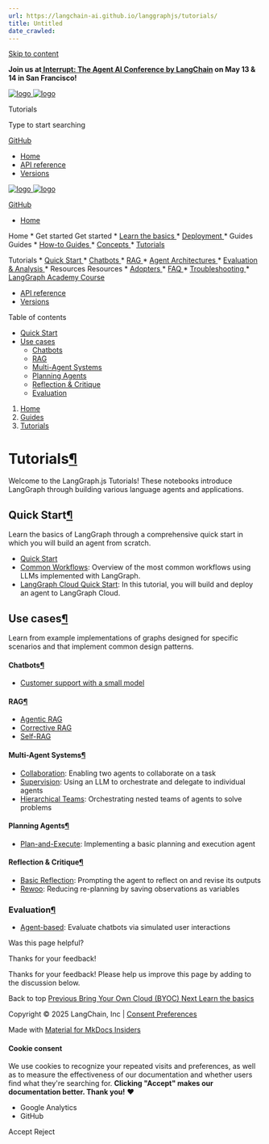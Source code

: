 ```yaml
---
url: https://langchain-ai.github.io/langgraphjs/tutorials/
title: Untitled
date_crawled: 
---
```


[ Skip to content ](https://langchain-ai.github.io/langgraphjs/tutorials/#tutorials)

**Join us at[ Interrupt: The Agent AI Conference by LangChain](https://interrupt.langchain.com/) on May 13 & 14 in San Francisco!**

[ ![logo](https://langchain-ai.github.io/langgraphjs/static/wordmark_dark.svg) ![logo](https://langchain-ai.github.io/langgraphjs/static/wordmark_light.svg) ](https://langchain-ai.github.io/langgraphjs/)

Tutorials 

[ ](https://langchain-ai.github.io/langgraphjs/tutorials/?q= "Share")

Type to start searching

[ GitHub  ](https://github.com/langchain-ai/langgraphjs "Go to repository")

  * [ Home ](https://langchain-ai.github.io/langgraphjs/)
  * [ API reference ](https://langchain-ai.github.io/langgraphjs/reference/)
  * [ Versions ](https://langchain-ai.github.io/langgraphjs/versions/)



[ ![logo](https://langchain-ai.github.io/langgraphjs/static/wordmark_dark.svg) ![logo](https://langchain-ai.github.io/langgraphjs/static/wordmark_light.svg) ](https://langchain-ai.github.io/langgraphjs/)

[ GitHub  ](https://github.com/langchain-ai/langgraphjs "Go to repository")

  * [ Home  ](https://langchain-ai.github.io/langgraphjs/)

Home 
    * Get started  Get started 
      * [ Learn the basics  ](https://langchain-ai.github.io/langgraphjs/tutorials/quickstart/)
      * [ Deployment  ](https://langchain-ai.github.io/langgraphjs/tutorials/deployment/)
    * Guides  Guides 
      * [ How-to Guides  ](https://langchain-ai.github.io/langgraphjs/how-tos/)
      * [ Concepts  ](https://langchain-ai.github.io/langgraphjs/concepts/)
      * [ Tutorials  ](https://langchain-ai.github.io/langgraphjs/tutorials/)

Tutorials 
        * [ Quick Start  ](https://langchain-ai.github.io/langgraphjs/tutorials#quick-start)
        * [ Chatbots  ](https://langchain-ai.github.io/langgraphjs/tutorials/chatbots/customer_support_small_model/)
        * [ RAG  ](https://langchain-ai.github.io/langgraphjs/tutorials#rag)
        * [ Agent Architectures  ](https://langchain-ai.github.io/langgraphjs/tutorials#agent-architectures)
        * [ Evaluation & Analysis  ](https://langchain-ai.github.io/langgraphjs/tutorials#evaluation)
    * Resources  Resources 
      * [ Adopters  ](https://langchain-ai.github.io/langgraphjs/adopters/)
      * [ FAQ  ](https://langchain-ai.github.io/langgraphjs/concepts/faq/)
      * [ Troubleshooting  ](https://langchain-ai.github.io/langgraphjs/troubleshooting/errors/)
      * [ LangGraph Academy Course  ](https://academy.langchain.com/courses/intro-to-langgraph)
  * [ API reference  ](https://langchain-ai.github.io/langgraphjs/reference/)
  * [ Versions  ](https://langchain-ai.github.io/langgraphjs/versions/)



Table of contents 

  * [ Quick Start  ](https://langchain-ai.github.io/langgraphjs/tutorials/#quick-start)
  * [ Use cases  ](https://langchain-ai.github.io/langgraphjs/tutorials/#use-cases)
    * [ Chatbots  ](https://langchain-ai.github.io/langgraphjs/tutorials/#chatbots)
    * [ RAG  ](https://langchain-ai.github.io/langgraphjs/tutorials/#rag)
    * [ Multi-Agent Systems  ](https://langchain-ai.github.io/langgraphjs/tutorials/#multi-agent-systems)
    * [ Planning Agents  ](https://langchain-ai.github.io/langgraphjs/tutorials/#planning-agents)
    * [ Reflection & Critique  ](https://langchain-ai.github.io/langgraphjs/tutorials/#reflection-critique)
    * [ Evaluation  ](https://langchain-ai.github.io/langgraphjs/tutorials/#evaluation)



  1. [ Home  ](https://langchain-ai.github.io/langgraphjs/)
  2. [ Guides  ](https://langchain-ai.github.io/langgraphjs/how-tos/)
  3. [ Tutorials  ](https://langchain-ai.github.io/langgraphjs/tutorials/)



# Tutorials[¶](https://langchain-ai.github.io/langgraphjs/tutorials/#tutorials "Permanent link")

Welcome to the LangGraph.js Tutorials! These notebooks introduce LangGraph through building various language agents and applications.

## Quick Start[¶](https://langchain-ai.github.io/langgraphjs/tutorials/#quick-start "Permanent link")

Learn the basics of LangGraph through a comprehensive quick start in which you will build an agent from scratch.

  * [Quick Start](https://langchain-ai.github.io/langgraphjs/tutorials/quickstart/)
  * [Common Workflows](https://langchain-ai.github.io/langgraphjs/tutorials/workflows/): Overview of the most common workflows using LLMs implemented with LangGraph.
  * [LangGraph Cloud Quick Start](https://langchain-ai.github.io/langgraphjs/cloud/quick_start/): In this tutorial, you will build and deploy an agent to LangGraph Cloud.



## Use cases[¶](https://langchain-ai.github.io/langgraphjs/tutorials/#use-cases "Permanent link")

Learn from example implementations of graphs designed for specific scenarios and that implement common design patterns.

#### Chatbots[¶](https://langchain-ai.github.io/langgraphjs/tutorials/#chatbots "Permanent link")

  * [Customer support with a small model](https://langchain-ai.github.io/langgraphjs/tutorials/chatbots/customer_support_small_model/)



#### RAG[¶](https://langchain-ai.github.io/langgraphjs/tutorials/#rag "Permanent link")

  * [Agentic RAG](https://langchain-ai.github.io/langgraphjs/tutorials/rag/langgraph_agentic_rag/)
  * [Corrective RAG](https://langchain-ai.github.io/langgraphjs/tutorials/rag/langgraph_crag/)
  * [Self-RAG](https://langchain-ai.github.io/langgraphjs/tutorials/rag/langgraph_self_rag/)



#### Multi-Agent Systems[¶](https://langchain-ai.github.io/langgraphjs/tutorials/#multi-agent-systems "Permanent link")

  * [Collaboration](https://langchain-ai.github.io/langgraphjs/tutorials/multi_agent/multi_agent_collaboration/): Enabling two agents to collaborate on a task
  * [Supervision](https://langchain-ai.github.io/langgraphjs/tutorials/multi_agent/agent_supervisor/): Using an LLM to orchestrate and delegate to individual agents
  * [Hierarchical Teams](https://langchain-ai.github.io/langgraphjs/tutorials/multi_agent/hierarchical_agent_teams/): Orchestrating nested teams of agents to solve problems



#### Planning Agents[¶](https://langchain-ai.github.io/langgraphjs/tutorials/#planning-agents "Permanent link")

  * [Plan-and-Execute](https://langchain-ai.github.io/langgraphjs/tutorials/plan-and-execute/plan-and-execute/): Implementing a basic planning and execution agent



#### Reflection & Critique[¶](https://langchain-ai.github.io/langgraphjs/tutorials/#reflection-critique "Permanent link")

  * [Basic Reflection](https://langchain-ai.github.io/langgraphjs/tutorials/reflection/reflection/): Prompting the agent to reflect on and revise its outputs
  * [Rewoo](https://langchain-ai.github.io/langgraphjs/tutorials/rewoo/rewoo/): Reducing re-planning by saving observations as variables



### Evaluation[¶](https://langchain-ai.github.io/langgraphjs/tutorials/#evaluation "Permanent link")

  * [Agent-based](https://langchain-ai.github.io/langgraphjs/tutorials/chatbot-simulation-evaluation/agent-simulation-evaluation/): Evaluate chatbots via simulated user interactions

Was this page helpful? 

Thanks for your feedback! 

Thanks for your feedback! Please help us improve this page by adding to the discussion below. 

Back to top  [ Previous  Bring Your Own Cloud (BYOC)  ](https://langchain-ai.github.io/langgraphjs/concepts/bring_your_own_cloud/) [ Next  Learn the basics  ](https://langchain-ai.github.io/langgraphjs/tutorials/quickstart/)

Copyright © 2025 LangChain, Inc | [Consent Preferences](https://langchain-ai.github.io/langgraphjs/tutorials/#__consent)

Made with [ Material for MkDocs Insiders ](https://squidfunk.github.io/mkdocs-material/)

[ ](https://langchain-ai.github.io/langgraph/ "langchain-ai.github.io") [ ](https://github.com/langchain-ai/langgraphjs "github.com") [ ](https://twitter.com/LangChainAI "twitter.com")

#### Cookie consent

We use cookies to recognize your repeated visits and preferences, as well as to measure the effectiveness of our documentation and whether users find what they're searching for. **Clicking "Accept" makes our documentation better. Thank you!** ❤️

  * Google Analytics 
  * GitHub 



Accept Reject
